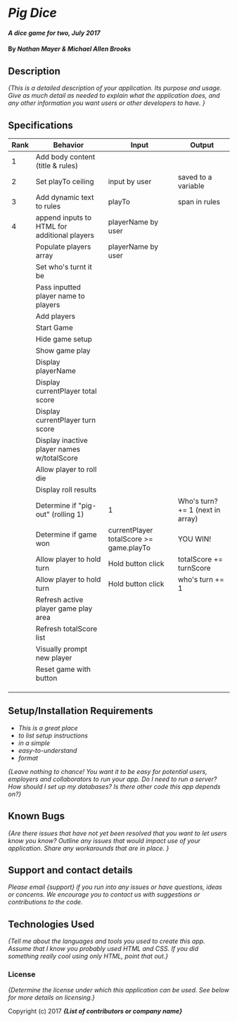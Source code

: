 # _Pig Dice_

#### _A dice game for two, July 2017_

#### By _**Nathan Mayer & Michael Allen Brooks**_

## Description

_{This is a detailed description of your application. Its purpose and usage.  Give as much detail as needed to explain what the application does, and any other information you want users or other developers to have. }_
## Specifications

| Rank  | Behavior  | Input  | Output |
|---|---|---|---|
|  1 | Add body content (title & rules)  |   |   |
|  2 | Set playTo ceiling  | input by user  | saved to a variable   |
| 3  | Add dynamic text to rules  | playTo  | span in rules  |
| 4  | append inputs to HTML for additional players  | playerName by user   |   |
|   | Populate players array  | playerName by user   |   |
|   | Set who's turnt it be  |   |   |
|   | Pass inputted player name to players  |   |   |
|   | Add players  |   |   |
|   | Start Game  |   |   |
|   | Hide game setup  |   |   |
|   | Show game play  |   |   |
|   | Display playerName  |   |   |
|   | Display currentPlayer total score  |   |   |
|   | Display currentPlayer turn score  |   |   |
|   | Display inactive player names w/totalScore  |   |   |
|   | Allow player to roll die  |   |   |
|   | Display roll results  |   |   |
|   | Determine if "pig-out" (rolling 1)  | 1  | Who's turn? += 1 (next in array)  |
|   | Determine if game won  | currentPlayer totalScore >= game.playTo | YOU WIN!  |
|   | Allow player to hold turn | Hold button click | totalScore += turnScore  |
|   | Allow player to hold turn | Hold button click | who's turn += 1  |
|   | Refresh active player game play area  |   |   |
|   | Refresh totalScore list  |   |   |
|   | Visually prompt new player  |   |   |
|   | Reset game with button  |   |   |
|   |   |   |   |
|   |   |   |   |
|   |   |   |   |

## Setup/Installation Requirements

* _This is a great place_
* _to list setup instructions_
* _in a simple_
* _easy-to-understand_
* _format_

_{Leave nothing to chance! You want it to be easy for potential users, employers and collaborators to run your app. Do I need to run a server? How should I set up my databases? Is there other code this app depends on?}_

## Known Bugs

_{Are there issues that have not yet been resolved that you want to let users know you know?  Outline any issues that would impact use of your application.  Share any workarounds that are in place. }_

## Support and contact details

_Please email {support} if you run into any issues or have questions, ideas or concerns.  We encourage you to contact us with suggestions or contributions to the code._

## Technologies Used

_{Tell me about the languages and tools you used to create this app. Assume that I know you probably used HTML and CSS. If you did something really cool using only HTML, point that out.}_

### License

*{Determine the license under which this application can be used.  See below for more details on licensing.}*

Copyright (c) 2017 **_{List of contributors or company name}_**
